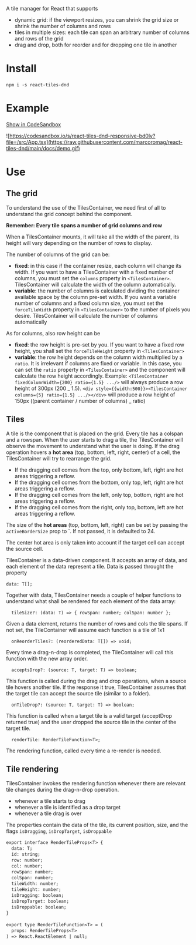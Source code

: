 A tile manager for React that supports

- dynamic grid: if the viewport resizes, you can shrink the grid size or shrink the number of columns and rows
- tiles in multiple sizes: each tile can span an arbitrary number of columns and rows of the grid
- drag and drop, both for reorder and for dropping one tile in another

# Install

```
npm i -s react-tiles-dnd
```

# Example

[Show in CodeSandbox](https://codesandbox.io/s/react-tiles-dnd-responsive-bd0ly?file=/src/App.tsx)

![https://codesandbox.io/s/react-tiles-dnd-responsive-bd0ly?file=/src/App.tsx](https://raw.githubusercontent.com/marcoromag/react-tiles-dnd/main/docs/demo.gif)

# Use

## The grid

To understand the use of the TilesContainer, we need first of all to understand the grid concept behind the component.

**Remember: Every tile spans a number of grid columns and row**

When a TilesContainer mounts, it will take all the width of the parent, its height will vary depending on the number of rows to display.

The number of columns of the grid can be:

- **fixed**: in this case if the container resize, each column will change its width. If you want to have a TilesContainer with a fixed number of columns, you must set the `columns` property in `<TilesContainer>`. TilesContainer will calculate the width of the column automatically.
- **variable**: the number of columns is calculated dividing the container available space by the column pre-set width. If you want a variable number of columns and a fixed column size, you must set the `forceTileWidth` property in `<TilesContainer>` to the number of pixels you desire. TilesContainer will calculate the number of columns automatically

As for columns, also row height can be

- **fixed**: the row height is pre-set by you. If you want to have a fixed row height, you shall set the `forceTileHeight` property in `<TilesContainer>`
- **variable**: the row height depends on the column width multiplied by a `ratio`. It is irrelevant if columns are fixed or variable. In this case, you can set the `ratio` property in `<TilesContainer>` and the component will calculate the row height accordingly. Example: `<TilesContainer fixedColumnWidth={200} ratio={1.5} .../>` will always produce a row height of 300px (200 _ 1.5). `<div style={{width:500}}><TilesContainer columns={5} ratio={1.5} .../></div>` will produce a row height of 150px ((parent container / number of columns) _ ratio)

## Tiles

A tile is the component that is placed on the grid. Every tile has a colspan and a rowspan.
When the user starts to drag a tile, the TilesContainer will observe the movement to understand what the user is doing. If the drag operation hovers a **hot area** (top, bottom, left, right, center) of a cell, the TilesContainer will try to rearrange the grid.

- If the dragging cell comes from the top, only bottom, left, right are hot areas triggering a reflow.
- If the dragging cell comes from the bottom, only top, left, right are hot areas triggering a reflow.
- If the dragging cell comes from the left, only top, bottom, right are hot areas triggering a reflow.
- If the dragging cell comes from the right, only top, bottom, left are hot areas triggering a reflow.

The size of the **hot areas** (top, bottom, left, right) can be set by passing the `activeBorderSize` prop to <TilesContainer>`. If not passed, it is defaulted to 24.

The center hot area is only taken into account if the target cell can accept the source cell.

TilesContainer is a data-driven component. It accepts an array of data, and each element of the data represent a tile. Data is passed throught the property

```
data: T[];
```

Together with data, TilesContainer needs a couple of helper functions to understand what shall be rendered for each element of the data array:

```
  tileSize?: (data: T) => { rowSpan: number; colSpan: number };
```

Given a data element, returns the number of rows and cols the tile spans. If not set, the TileContainer will assume each function is a tile of 1x1

```
  onReorderTiles?: (reorderedData: T[]) => void;
```

Every time a drag-n-drop is completed, the TileContainer will call this function with the new array order.

```
  acceptsDrop?: (source: T, target: T) => boolean;
```

This function is called during the drag and drop operations, when a source tile hovers another tile. If the response it true, TilesContainer assumes that the target tile can accept the source tile (similar to a folder).

```
  onTileDrop?: (source: T, target: T) => boolean;
```

This function is called when a target tile is a valid target (acceptDrop returned true) and the user dropped the source tile in the center of the target tile.

```
  renderTile: RenderTileFunction<T>;
```

The rendering function, called every time a re-render is needed.

## Tile rendering

TilesContainer invokes the rendering function whenever there are relevant tile changes during the drag-n-drop operation.

- whenever a tile starts to drag
- whenever a tile is identified as a drop target
- whenever a tile drag is over

The properties contain the data of the tile, its current position, size, and the flags `isDragging`, `isDropTarget`, `isDroppable`

```
export interface RenderTileProps<T> {
  data: T;
  id: string;
  row: number;
  col: number;
  rowSpan: number;
  colSpan: number;
  tileWidth: number;
  tileHeight: number;
  isDragging: boolean;
  isDropTarget: boolean;
  isDroppable: boolean;
}

export type RenderTileFunction<T> = (
  props: RenderTileProps<T>
) => React.ReactElement | null;
```
